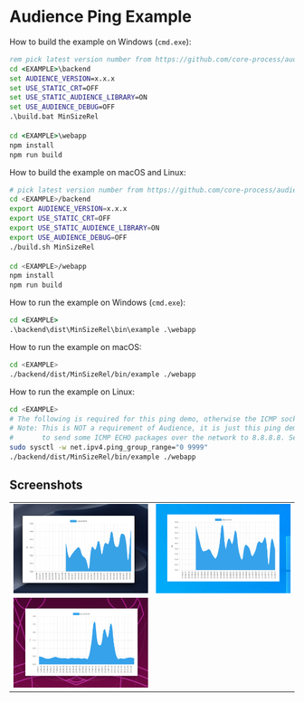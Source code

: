 # Audience Ping Example

How to build the example on Windows (`cmd.exe`):

```bat
rem pick latest version number from https://github.com/core-process/audience/releases, e.g. 1.0.0
cd <EXAMPLE>\backend
set AUDIENCE_VERSION=x.x.x
set USE_STATIC_CRT=OFF
set USE_STATIC_AUDIENCE_LIBRARY=ON
set USE_AUDIENCE_DEBUG=OFF
.\build.bat MinSizeRel

cd <EXAMPLE>\webapp
npm install
npm run build
```

How to build the example on macOS and Linux:

```sh
# pick latest version number from https://github.com/core-process/audience/releases, e.g. 1.0.0
cd <EXAMPLE>/backend
export AUDIENCE_VERSION=x.x.x
export USE_STATIC_CRT=OFF
export USE_STATIC_AUDIENCE_LIBRARY=ON
export USE_AUDIENCE_DEBUG=OFF
./build.sh MinSizeRel

cd <EXAMPLE>/webapp
npm install
npm run build
```

How to run the example on Windows (`cmd.exe`):

```bat
cd <EXAMPLE>
.\backend\dist\MinSizeRel\bin\example .\webapp
```

How to run the example on macOS:

```sh
cd <EXAMPLE>
./backend/dist/MinSizeRel/bin/example ./webapp
```

How to run the example on Linux:

```sh
cd <EXAMPLE>
# The following is required for this ping demo, otherwise the ICMP socket cannot be opened.
# Note: This is NOT a requirement of Audience, it is just this ping demo, which wants
#       to send some ICMP ECHO packages over the network to 8.8.8.8. See ping.cpp.
sudo sysctl -w net.ipv4.ping_group_range="0 9999"
./backend/dist/MinSizeRel/bin/example ./webapp
```

## Screenshots

<table><tr><td><img src="screenshots/macos.png"></td><td><img src="screenshots/windows.png"></td></tr><tr><td><img src="screenshots/ubuntu.png"></td></tr></table>
